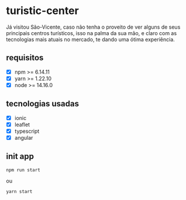 # turistic-center

Já visitou São-Vicente, caso não tenha o proveito de ver alguns de seus principais centros turísticos, isso na palma da sua mão, e claro com as tecnologias mais atuais no mercado, te dando uma ótima experiência.

## requisitos

- [x] npm >= 6.14.11
- [x] yarn >= 1.22.10
- [x] node >= 14.16.0

## tecnologias usadas

- [x] ionic
- [x] leaflet
- [x] typescript
- [x] angular

## init app

```
npm run start
```

ou

```
yarn start
```
